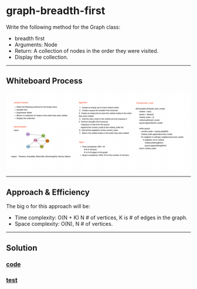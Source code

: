 # graph-breadth-first

Write the following method for the Graph class:

- breadth first
- Arguments: Node
- Return: A collection of nodes in the order they were visited.
- Display the collection.

---

## Whiteboard Process

![Whiteboard](./Screenshot%202023-07-16%20171340.png)

---

## Approach & Efficiency
<!-- What approach did you take? Why? What is the Big O space/time for this approach? -->

The big o for this approach will be:

- Time complexity: O(N + K)  N # of vertices, K is # of edges in the graph.
- Space complexity: O(N), N # of vertices.

---

## Solution

### [code](./graph_breadth_first.py)

### [test](./test/test_graph_breadth_first.py)
